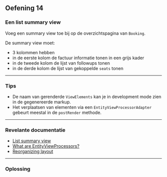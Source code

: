 ## Oefening 14
### Een list summary view 

Voeg een summary view toe bij op de overzichtspagina van `Booking`.

De summary view moet:
* 3 kolommen hebben
* in de eerste kolom de factuur informatie tonen in een grijs kader
* in de tweede kolom de lijst van followups tonen
* in de derde kolom de lijst van gekoppelde `seats` tonen  

----

### Tips

* De naam van gerenderde `ViewElements` kan je in development mode zien in de gegenereerde markup.
* Het verplaatsen van elementen via een `EntityViewProcessorAdapter` gebeurt meestal in de `postRender` methode.

----

### Revelante documentatie

* [List summary view](https://across-docs.foreach.be/across-site/production/entity-module/3.2.0/building-views/list-view.html#_list_summary_view)
* [What are EntityViewProcessors?](https://across-docs.foreach.be/across-site/production/entity-module/3.2.0/building-views/index.html#_dispatchingentityviewfactory_and_entityviewprocessor)
* [Reorganizing layout](https://across-docs.foreach.be/across-site/production/entity-module/3.2.0/customizing-entities/entity-views.html#_entityviewprocessor)

----

### Oplossing

